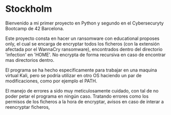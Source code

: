 # Stockholm

Bienvenido a mi primer proyecto en Python y segundo en el Cybersecuryty Bootcamp de 42 Barcelona.

Este proyecto consta en hacer un ransomware con educational proposes only, el cual se encarga de encryptar todos los ficheros (con la extensión afectada por el WannaCry ransomware), encontrados dentro del directorio 'infection' en 'HOME'. No encrypta de forma recursiva en caso de encontrar mas directorios dentro.

El programa se ha hecho especificamente para trabajar en una maquina virtual Kali, pero se podría utilizar en otro OS haciendo un par de modificaciones, como por ejemplo el PATH.

El manejo de errores a sido muy meticulosamente cuidado, con tal de no poder petar el programa en ningún caso. Tratando errores como los permisos de los ficheros a la hora de encryptar, avisos en caso de interar a reencryptar ficheros,
